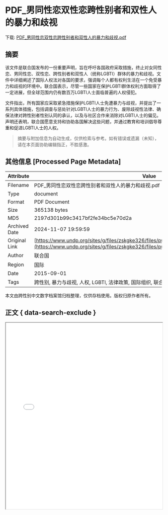 # PDF_男同性恋双性恋跨性别者和双性人的暴力和歧视

<!-- tcd_download_link -->
下载: <a href="../PDF_男同性恋双性恋跨性别者和双性人的暴力和歧视.pdf" download>PDF_男同性恋双性恋跨性别者和双性人的暴力和歧视.pdf</a>
<!-- tcd_download_link_end -->

## 摘要

<!-- tcd_abstract -->
该文件是联合国发布的一份重要声明，旨在呼吁各国政府采取措施，终止对女同性恋、男同性恋、双性恋、跨性别者和双性人（统称LGBTI）群体的暴力和歧视。文件中详细阐述了国际人权法对各国的要求，强调每个人都有权利生活在一个免受暴力和歧视的环境中。联合国表示，尽管一些国家在保护LGBTI群体权利方面取得了一定进展，但全球范围内仍有数百万LGBTI人士面临普遍的人权侵犯。

文件指出，所有国家应采取紧急措施保护LGBTI人士免遭暴力与歧视，并提出了一系列具体措施，包括调查与惩处针对LGBTI人士的暴力行为、废除歧视性法律、确保法律对跨性别者性别认同的承认，以及与社区合作来消除对LGBTI人士的偏见。声明还表明，联合国愿意支持和协助各国解决这些问题，并通过教育和培训倡导尊重和促进LGBTI人士的人权。

<!-- tcd_abstract_end -->

> 摘要与附加信息为自动生成，仅供检索与参考。如有错误或遗漏（未知），请在本页面协助编辑指正，不胜感激。

## 其他信息 [Processed Page Metadata]

| Attribute       | Value                                  |
|-----------------|----------------------------------------|
| Filename        | PDF_男同性恋双性恋跨性别者和双性人的暴力和歧视.pdf                             |
| Type            | document                                 |
| Format          | PDF Document                               |
| Size            | 365138 bytes                           |
| MD5             | 2197d301b99c3417bf2fe34bc5e70d2a                                  |
| Archived Date   | 2024-11-07 19:59:59                             |
| Original Link   | [https://www.undp.org/sites/g/files/zskgke326/files/publications/Joint_LGBTI_Statement_CHI.pdf](https://www.undp.org/sites/g/files/zskgke326/files/publications/Joint_LGBTI_Statement_CHI.pdf)                         |
| Author          | 联合国                               |
| Region          | 国际                               |
| Date            | 2015-09-01                                 |
| Tags            | 跨性别, 暴力与歧视, 人权, LGBTI, 法律政策, 国际组织, 联合国声明, 社会环境记录                                 |

本文由跨性别中文数字档案馆归档整理，仅供存档使用。版权归原作者所有。


## 正文 { data-search-exclude }

<!-- tcd_main_text -->
<iframe src="../PDF_男同性恋双性恋跨性别者和双性人的暴力和歧视.pdf" width="100%" height="600px">
    <p>无法显示PDF，请下载查看。</p>
</iframe>
<!-- tcd_main_text_end -->

